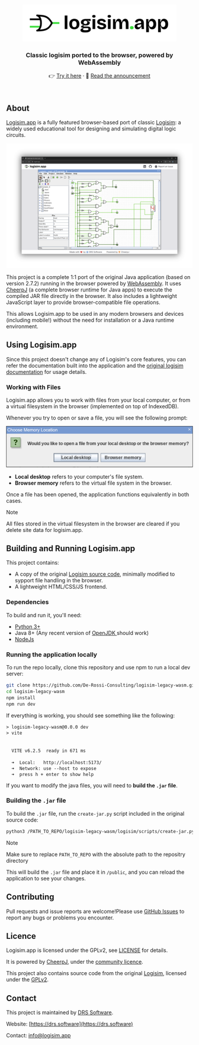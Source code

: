 <p align="center">
<picture >
  <source media="(prefers-color-scheme: dark)" srcset="./public/images/logisim.app.dark.svg" style="height:100px;">
  <img alt="Logisim.app" src="./public/images/logisim.app.svg" style="height:100px;">
</picture>
<p>
<h3 align="center">Classic logisim ported to the browser, powered by WebAssembly</h3>

<p align="center">
  👉 <a href="https://logisim.app">Try it here</a> · 📖 <a href="https://drs.software/blog/announcing-logisim">Read the announcement</a>
</p>

<br/>

## About

[Logisim.app](https://logisim.app) is a fully featured browser-based port of classic [Logisim](https://www.cburch.com/logisim/): a widely used educational tool for designing  and simulating digital logic circuits.

![Screenshot of Logisim.app](./Screenshot.png)

This project is a complete 1:1 port of the original Java application (based on version 2.7.2) running in the browser powered by [WebAssembly](https://webassembly.org/). It uses [CheerpJ](https://cheerpj.com/) (a complete browser runtime for Java apps) to execute the compiled JAR file directly in the browser. It also includes a lightweight JavaScript layer to provide browser-compatible file operations.

This allows Logisim.app to be used in any modern browsers and devices (including mobile!) without the need for installation or a Java runtime environment.

## Using Logisim.app

Since this project doesn't change any of Logisim's core features, you can refer the documentation built into the application and the [original logisim documentation](https://www.cburch.com/logisim/docs.html) for usage details.

### Working with Files
Logisim.app allows you to work with files from your local computer, or from a virtual filesystem in the browser (implemented on top of IndexedDB).

Whenever you try to open or save a file, you will see the following prompt:

![File open dialog](./.github/open-file.png)

- **Local desktop** refers to your computer's file system.
- **Browser memory** refers to the virtual file system in the browser.

Once a file has been opened, the application functions equivalently in both cases.

> [!NOTE]
> All files stored in the virtual filesystem in the browser are cleared if you delete site data for logisim.app.

## Building and Running Logisim.app

This project contains:
- A copy of the original [Logisim source code](https://sourceforge.net/projects/circuit/), minimally modified to sypport file handling in the browser.
- A lightweight HTML/CSS/JS frontend.

### Dependencies

To build and run it, you'll need:

- [Python 3+](https://www.python.org/downloads/)
- Java 8+ (Any recent version of [OpenJDK ](https://openjdk.org/install/) should work)
- [NodeJs](https://nodejs.org/en/download/)


### Running the application locally
To run the repo locally, clone this repository and use npm to run a local dev server:

```sh
git clone https://github.com/De-Rossi-Consulting/logisim-legacy-wasm.git
cd logisim-legacy-wasm
npm install
npm run dev
```

If everything is working, you should see something like the following:

```
> logisim-legacy-wasm@0.0.0 dev
> vite


  VITE v6.2.5  ready in 671 ms

  ➜  Local:   http://localhost:5173/
  ➜  Network: use --host to expose
  ➜  press h + enter to show help
```

If you want to modify the java files, you will need to **build the `.jar` file**.

### Building the `.jar` file

To build the `.jar` file, run the `create-jar.py` script included in the original source code:

```sh
python3 /PATH_TO_REPO/logisim-legacy-wasm/logisim/scripts/create-jar.py -d /PATH_TO_REPO/logisim-legacy-wasm/public
```

> [!NOTE]
> Make sure to replace `PATH_TO_REPO` with the absolute path to the repositry directory

This will build the `.jar` file and place it in `/public`, and you can reload the application to see your changes.

## Contributing

Pull requests and issue reports are welcome!Please use [GitHub Issues](https://github.com/De-Rossi-Consulting/logisim-legacy-wasm/issues/new/choose) to report any bugs or problems you encounter.

## Licence

Logisim.app is licensed under the GPLv2, see [LICENSE](./LICENSE) for details.

It is powered by [CheerpJ](https://cheerpj.com/), under the [community licence](https://cheerpj.com/docs/licensing).

This project also contains source code from the original [Logisim](https://sourceforge.net/projects/circuit/), licensed under the [GPLv2](https://www.cburch.com/logisim/gpl.html).

## Contact

This project is maintained by [DRS Software](https://drs.software/).

Website: [https://drs.software](https://drs.software)

Contact: [info@logisim.app](mailto:info@logisim.app)